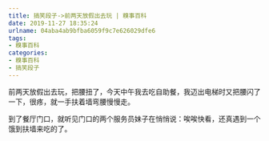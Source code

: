```yaml
---
title: 搞笑段子->前两天放假出去玩 | 糗事百科
date: 2019-11-27 18:35:24
urlname: 04aba4ab9bfba6059f9c7e626029dfe6
tags: 
- 糗事百科
categories:
- 糗事百科
- 搞笑段子
---
```

前两天放假出去玩，把腰扭了，今天中午我去吃自助餐，我迈出电梯时又把腰闪了一下，很疼，就一手扶着墙弯腰慢慢走。

到了餐厅门口，就听见门口的两个服务员妹子在悄悄说：唉唉快看，还真遇到一个饿到扶墙来吃的了。


